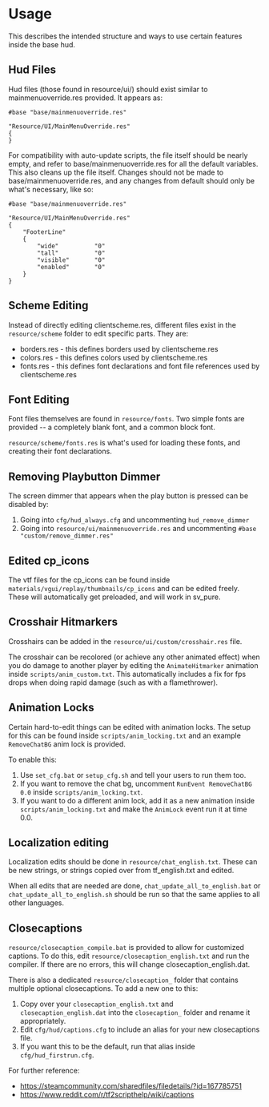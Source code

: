 # Usage

This describes the intended structure and ways to use certain features inside the base hud.

## Hud Files

Hud files (those found in resource/ui/) should exist similar to mainmenuoverride.res provided. It appears as:

```
#base "base/mainmenuoverride.res"

"Resource/UI/MainMenuOverride.res"
{
}
```

For compatibility with auto-update scripts, the file itself should be nearly empty, and refer to base/mainmenuoverride.res for all the default variables. This also cleans up the file itself. Changes should not be made to base/mainmenuoverride.res, and any changes from default should only be what's necessary, like so:

```
#base "base/mainmenuoverride.res"

"Resource/UI/MainMenuOverride.res"
{
	"FooterLine"
	{
		"wide"			"0"
		"tall"			"0"
		"visible"		"0"
		"enabled"		"0"
	}
}
```

## Scheme Editing

Instead of directly editing clientscheme.res, different files exist in the `resource/scheme` folder to edit specific parts. They are:

- borders.res - this defines borders used by clientscheme.res
- colors.res - this defines colors used by clientscheme.res
- fonts.res - this defines font declarations and font file references used by clientscheme.res

## Font Editing

Font files themselves are found in `resource/fonts`. Two simple fonts are provided -- a completely blank font, and a common block font.

`resource/scheme/fonts.res` is what's used for loading these fonts, and creating their font declarations.

## Removing Playbutton Dimmer

The screen dimmer that appears when the play button is pressed can be disabled by:

1. Going into `cfg/hud_always.cfg` and uncommenting `hud_remove_dimmer`
2. Going into `resource/ui/mainmenuoverride.res` and uncommenting `#base "custom/remove_dimmer.res"`

## Edited cp_icons

The vtf files for the cp_icons can be found inside `materials/vgui/replay/thumbnails/cp_icons` and can be edited freely. These will automatically get preloaded, and will work in sv_pure.

## Crosshair Hitmarkers

Crosshairs can be added in the `resource/ui/custom/crosshair.res` file.

The crosshair can be recolored (or achieve any other animated effect) when you do damage to another player by editing the `AnimateHitmarker` animation inside `scripts/anim_custom.txt`. This automatically includes a fix for fps drops when doing rapid damage (such as with a flamethrower).

## Animation Locks

Certain hard-to-edit things can be edited with animation locks. The setup for this can be found inside `scripts/anim_locking.txt` and an example `RemoveChatBG` anim lock is provided.

To enable this:
1. Use `set_cfg.bat` or `setup_cfg.sh` and tell your users to run them too.
2. If you want to remove the chat bg, uncomment `RunEvent RemoveChatBG 0.0` inside `scripts/anim_locking.txt`.
3. If you want to do a different anim lock, add it as a new animation inside `scripts/anim_locking.txt` and make the `AnimLock` event run it at time 0.0.

## Localization editing

Localization edits should be done in `resource/chat_english.txt`. These can be new strings, or strings copied over from tf_english.txt and edited.

When all edits that are needed are done, `chat_update_all_to_english.bat` or `chat_update_all_to_english.sh` should be run so that the same applies to all other languages.

## Closecaptions

`resource/closecaption_compile.bat` is provided to allow for customized captions. To do this, edit `resource/closecaption_english.txt` and run the compiler. If there are no errors, this will change closecaption_english.dat.

There is also a dedicated `resource/closecaption_` folder that contains multiple optional closecaptions. To add a new one to this:

1. Copy over your `closecaption_english.txt` and `closecaption_english.dat` into the `closecaption_` folder and rename it appropriately.
2. Edit `cfg/hud/captions.cfg` to include an alias for your new closecaptions file.
3. If you want this to be the default, run that alias inside `cfg/hud_firstrun.cfg`.

For further reference:
* https://steamcommunity.com/sharedfiles/filedetails/?id=167785751
* https://www.reddit.com/r/tf2scripthelp/wiki/captions
